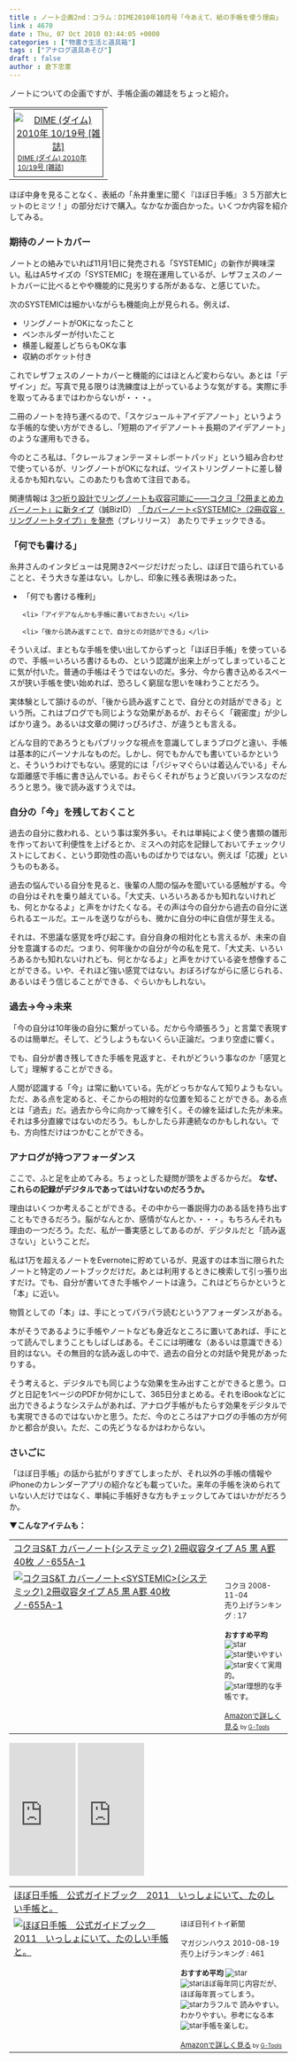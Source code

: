 ```yaml
---
title : ノート企画2nd：コラム：DIME2010年10月号「今あえて、紙の手帳を使う理由」
link : 4670
date : Thu, 07 Oct 2010 03:44:05 +0000
categories : ["物書き生活と道具箱"]
tags : ["アナログ道具あそび"]
draft : false
author : 倉下忠憲
---
```


ノートについての企画ですが、手帳企画の雑誌をちょっと紹介。

<table border="0" cellpadding="0" cellspacing="0"><tr><td valign="top"><div style="border:1px solid;margin:0px;padding:6px 0px;width:160px;text-align:center;float:left"><a href="http://hb.afl.rakuten.co.jp/hgc/0cdaba32.de77d6a6.0cdaba33.978c5fe6/?pc=http%3a%2f%2fbooks.rakuten.co.jp%2frb%2f6759875%2f%2f%3fscid%3daf_ich_link_tbl&m=http%3a%2f%2fm.rakuten.co.jp%2fbook%2fi%2f13975631%2f" target="_blank"><img src="http://hbb.afl.rakuten.co.jp/hgb/?pc=http%3a%2f%2fthumbnail.image.rakuten.co.jp%2f%400_mall%2fbook%2fcabinet%2fjan_4910240%2f4910240531003.jpg%3f_ex%3d128x128%26s%3d2%26r%3d1&m=http%3a%2f%2fthumbnail.image.rakuten.co.jp%2f%400_mall%2fbook%2fcabinet%2fjan_4910240%2f4910240531003.jpg%3f_ex%3d80x80%26s%3d2%26r%3d1" alt="DIME (ダイム) 2010年 10/19号 [雑誌]" border="0" style="margin:0px;padding:0px"><p style="font-size:12px;line-height:1.4em;text-align:left;margin:0px;padding:2px 6px">DIME (ダイム) 2010年 10/19号 [雑誌]</p></a></div></td></tr></table>

ほぼ中身を見ることなく、表紙の「糸井重里に聞く『ほぼ日手帳』３５万部大ヒットのヒミツ！」の部分だけで購入。なかなか面白かった。いくつか内容を紹介してみる。

<h3>期待のノートカバー</h3>
ノートとの絡みでいれば11月1日に発売される「SYSTEMIC」の新作が興味深い。私はA5サイズの「SYSTEMIC」を現在運用しているが、レザフェスのノートカバーに比べるとやや機能的に見劣りする所があるな、と感じていた。

次のSYSTEMICは細かいながらも機能向上が見られる。例えば、

<ul>
	<li>リングノートがOKになったこと</li>
	<li>ペンホルダーが付いたこと</li>
	<li>横差し縦差しどちらもOKな事</li>
	<li>収納のポケット付き</li>

</ul>


これでレザフェスのノートカバーと機能的にはほとんど変わらない。あとは「デザイン」だ。写真で見る限りは洗練度は上がっているような気がする。実際に手を取ってみるまではわからないが・・・。

二冊のノートを持ち運べるので、「スケジュール＋アイデアノート」というような手帳的な使い方ができるし、「短期のアイデアノート＋長期のアイデアノート」のような運用もできる。

今のところ私は、「クレールフォンテーヌ＋レポートパッド」という組み合わせで使っているが、リングノートがOKになれば、ツイストリングノートに差し替えるかも知れない。このあたりも含めて注目である。

関連情報は
<a href="http://bizmakoto.jp/bizid/articles/1010/05/news064.html">3つ折り設計でリングノートも収容可能に――コクヨ「2冊まとめカバーノート」に新タイプ</a>（誠BizID）
<a href="http://www.kokuyo.co.jp/press/2010/10/1086.html">「カバーノート&lt;SYSTEMIC&gt;（2冊収容・リングノートタイプ）」を発売</a>（プレリリース）
あたりでチェックできる。
<h3>「何でも書ける」</h3>
糸井さんのインタビューは見開き2ページだけだったし、ほぼ日で語られていることと、そう大きな差はない。しかし、印象に残る表現はあった。

<ul>
	<li>「何でも書ける権利」</li>

	<li>「アイデアなんかも手帳に書いておきたい」</li>

	<li>「後から読み返すことで、自分との対話ができる」</li>
</ul>



そういえば、まともな手帳を使い出してからずっと「ほぼ日手帳」を使っているので、手帳＝いろいろ書けるもの、という認識が出来上がってしまっていることに気が付いた。普通の手帳はそうではないのだ。多分、今から書き込めるスペースが狭い手帳を使い始めれば、恐ろしく窮屈な思いを味わうことだろう。

実体験として頷けるのが、「後から読み返すことで、自分との対話ができる」という所。これはブログでも同じような効果があるが、おそらく「親密度」が少しばかり違う。あるいは文章の開けっぴろげさ、が違うとも言える。

どんな目的であろうともパブリックな視点を意識してしまうブログと違い、手帳は基本的にパーソナルなものだ。しかし、何でもかんでも書いているかというと、そういうわけでもない。感覚的には「パジャマぐらいは着込んでいる」そんな距離感で手帳に書き込んでいる。おそらくそれがちょうど良いバランスなのだろうと思う。後で読み返すうえでは。

<h3>自分の「今」を残しておくこと</h3>
過去の自分に救われる、という事は案外多い。それは単純によく使う書類の雛形を作っておいて利便性を上げるとか、ミスへの対応を記録しておいてチェックリストにしておく、という即効性の高いものばかりではない。例えば「応援」というものもある。

過去の悩んでいる自分を見ると、後輩の人間の悩みを聞いている感触がする。今の自分はそれを乗り越えている。「大丈夫、いろいろあるかも知れないけれども、何とかなるよ」と声をかけたくなる。その声は今の自分から過去の自分に送られるエールだ。エールを送りながらも、微かに自分の中に自信が芽生える。

それは、不思議な感覚を呼び起こす。自分自身の相対化とも言えるが、未来の自分を意識するのだ。つまり、何年後かの自分が今の私を見て、「大丈夫、いろいろあるかも知れないけれども、何とかなるよ」と声をかけている姿を想像することができる。いや、それほど強い感覚ではない。おぼろげながらに感じられる、あるいはそう信じることができる、ぐらいかもしれない。

<h3>過去→今→未来</h3>
「今の自分は10年後の自分に繋がっている。だから今頑張ろう」と言葉で表現するのは簡単だ。そして、どうしようもないくらい正論だ。つまり空虚に響く。

でも、自分が書き残してきた手帳を見返すと、それがどういう事なのか「感覚として」理解することができる。

人間が認識する「今」は常に動いている。先がどっちかなんて知りようもない。ただ、ある点を定めると、そこからの相対的な位置を知ることができる。ある点とは「過去」だ。過去から今に向かって線を引く。その線を延ばした先が未来。それは多分直線ではないのだろう。もしかしたら非連続なのかもしれない。でも、方向性だけはつかむことができる。

<h3>アナログが持つアフォーダンス</h3>
ここで、ふと足を止めてみる。ちょっとした疑問が頭をよぎるからだ。
<strong>
なぜ、これらの記録がデジタルであってはいけないのだろうか。</strong>

理由はいくつか考えることができる。その中から一番説得力のある話を持ち出すこともできるだろう。脳がなんとか、感情がなんとか、・・・。もちろんそれも理由の一つだろう。ただ、私が一番実感としてあるのが、デジタルだと「読み返さない」ということだ。

私は1万を超えるノートをEvernoteに貯めているが、見返すのは本当に限られたノートと特定のノートブックだけだ。あとは利用するときに検索して引っ張り出すだけ。でも、自分が書いてきた手帳やノートは違う。これはどちらかというと「本」に近い。

物質としての「本」は、手にとってパラパラ読むというアフォーダンスがある。

本がそうであるように手帳やノートなども身近なところに置いてあれば、手にとって読んでしまうこともしばしばある。そこには明確な（あるいは意識できる）目的はない。その無目的な読み返しの中で、過去の自分との対話や発見があったりする。

そう考えると、デジタルでも同じような効果を生み出すことができると思う。ログと日記を1ページのPDFか何かにして、365日分まとめる。それをiBookなどに出力できるようなシステムがあれば、アナログ手帳がもたらす効果をデジタルでも実現できるのではないかと思う。ただ、今のところはアナログの手帳の方が何かと都合が良い。ただ、この先どうなるかはわからない。

<h3>さいごに</h3>
「ほぼ日手帳」の話から拡がりすぎてしまったが、それ以外の手帳の情報やiPhoneのカレンダーアプリの紹介なども載っていた。来年の手帳を決められていない人だけではなく、単純に手帳好きな方もチェックしてみてはいかがだろうか。

<strong>▼こんなアイテムも：</strong>
<table  border="0" cellpadding="5"><tr><td colspan="2"><a href="http://www.amazon.co.jp/%E3%82%AB%E3%83%90%E3%83%BC%E3%83%8E%E3%83%BC%E3%83%88-SYSTEMIC-%E3%82%B7%E3%82%B9%E3%83%86%E3%83%9F%E3%83%83%E3%82%AF-2%E5%86%8A%E5%8F%8E%E5%AE%B9%E3%82%BF%E3%82%A4%E3%83%97-%E3%83%8E-655A-1/dp/B001J5PC6M%3FSubscriptionId%3D15SMZCTB9V8NGR2TW082%26tag%3Drashita1000-22%26linkCode%3Dxm2%26camp%3D2025%26creative%3D165953%26creativeASIN%3DB001J5PC6M" target="_top">コクヨS&T カバーノート<SYSTEMIC>(システミック) 2冊収容タイプ A5 黒 A罫 40枚 ノ-655A-1</a><img src="http://www.assoc-amazon.jp/e/ir?t=rashita1000-22&l=ur2&o=9" width="1" height="1" style="border: none;" alt="" /></td></tr><tr><td valign="top"><a href="http://www.amazon.co.jp/%E3%82%AB%E3%83%90%E3%83%BC%E3%83%8E%E3%83%BC%E3%83%88-SYSTEMIC-%E3%82%B7%E3%82%B9%E3%83%86%E3%83%9F%E3%83%83%E3%82%AF-2%E5%86%8A%E5%8F%8E%E5%AE%B9%E3%82%BF%E3%82%A4%E3%83%97-%E3%83%8E-655A-1/dp/B001J5PC6M%3FSubscriptionId%3D15SMZCTB9V8NGR2TW082%26tag%3Drashita1000-22%26linkCode%3Dxm2%26camp%3D2025%26creative%3D165953%26creativeASIN%3DB001J5PC6M" target="_top"><img src="http://ecx.images-amazon.com/images/I/41QETcIE8eL._SL160_.jpg" border="0" alt="コクヨS&T カバーノート<SYSTEMIC>(システミック) 2冊収容タイプ A5 黒 A罫 40枚 ノ-655A-1" /></a></td><td valign="top"><font size="-1"><br />コクヨ  2008-11-04<br />売り上げランキング : 17<br /><br /><strong>おすすめ平均  </strong><img src="http://g-images.amazon.com/images/G/01/detail/stars-4-5.gif" alt="star" /><br /><img src="http://g-images.amazon.com/images/G/01/detail/stars-4-0.gif" alt="star" />使いやすい<br /><img src="http://g-images.amazon.com/images/G/01/detail/stars-4-0.gif" alt="star" />安くて実用的。<br /><img src="http://g-images.amazon.com/images/G/01/detail/stars-5-0.gif" alt="star" />理想的な手帳です。<br /><br /><a href="http://www.amazon.co.jp/%E3%82%AB%E3%83%90%E3%83%BC%E3%83%8E%E3%83%BC%E3%83%88-SYSTEMIC-%E3%82%B7%E3%82%B9%E3%83%86%E3%83%9F%E3%83%83%E3%82%AF-2%E5%86%8A%E5%8F%8E%E5%AE%B9%E3%82%BF%E3%82%A4%E3%83%97-%E3%83%8E-655A-1/dp/B001J5PC6M%3FSubscriptionId%3D15SMZCTB9V8NGR2TW082%26tag%3Drashita1000-22%26linkCode%3Dxm2%26camp%3D2025%26creative%3D165953%26creativeASIN%3DB001J5PC6M" target="_top">Amazonで詳しく見る</a></font><font size="-2"> by <a href="http://www.goodpic.com/mt/aws/index.html" >G-Tools</a></font></td></tr></table>

<iframe src="http://rcm-jp.amazon.co.jp/e/cm?lt1=_blank&bc1=FFFFFF&IS2=1&bg1=FFFFFF&fc1=000000&lc1=0000FF&t=rashita1000-22&o=9&p=8&l=as1&m=amazon&f=ifr&asins=B002KWKNNU" style="width:120px;height:240px;" scrolling="no" marginwidth="0" marginheight="0" frameborder="0"></iframe>

<iframe src="http://rcm-jp.amazon.co.jp/e/cm?lt1=_blank&bc1=FFFFFF&IS2=1&bg1=FFFFFF&fc1=000000&lc1=0000FF&t=rashita1000-22&o=9&p=8&l=as1&m=amazon&f=ifr&asins=B0038HFTYY" style="width:120px;height:240px;" scrolling="no" marginwidth="0" marginheight="0" frameborder="0"></iframe>

<table  border="0" cellpadding="5"><tr><td colspan="2"><a href="http://www.amazon.co.jp/%E3%81%BB%E3%81%BC%E6%97%A5%E6%89%8B%E5%B8%B3-%E5%85%AC%E5%BC%8F%E3%82%AC%E3%82%A4%E3%83%89%E3%83%96%E3%83%83%E3%82%AF-2011-%E3%81%84%E3%81%A3%E3%81%97%E3%82%87%E3%81%AB%E3%81%84%E3%81%A6%E3%80%81%E3%81%9F%E3%81%AE%E3%81%97%E3%81%84%E6%89%8B%E5%B8%B3%E3%81%A8%E3%80%82-%E3%81%BB%E3%81%BC%E6%97%A5%E5%88%8A%E3%82%A4%E3%83%88%E3%82%A4%E6%96%B0%E8%81%9E/dp/4838721595%3FSubscriptionId%3D15SMZCTB9V8NGR2TW082%26tag%3Drashita1000-22%26linkCode%3Dxm2%26camp%3D2025%26creative%3D165953%26creativeASIN%3D4838721595" target="_top">ほぼ日手帳　公式ガイドブック　2011　いっしょにいて、たのしい手帳と。</a><img src="http://www.assoc-amazon.jp/e/ir?t=rashita1000-22&l=ur2&o=9" width="1" height="1" style="border: none;" alt="" /></td></tr><tr><td valign="top"><a href="http://www.amazon.co.jp/%E3%81%BB%E3%81%BC%E6%97%A5%E6%89%8B%E5%B8%B3-%E5%85%AC%E5%BC%8F%E3%82%AC%E3%82%A4%E3%83%89%E3%83%96%E3%83%83%E3%82%AF-2011-%E3%81%84%E3%81%A3%E3%81%97%E3%82%87%E3%81%AB%E3%81%84%E3%81%A6%E3%80%81%E3%81%9F%E3%81%AE%E3%81%97%E3%81%84%E6%89%8B%E5%B8%B3%E3%81%A8%E3%80%82-%E3%81%BB%E3%81%BC%E6%97%A5%E5%88%8A%E3%82%A4%E3%83%88%E3%82%A4%E6%96%B0%E8%81%9E/dp/4838721595%3FSubscriptionId%3D15SMZCTB9V8NGR2TW082%26tag%3Drashita1000-22%26linkCode%3Dxm2%26camp%3D2025%26creative%3D165953%26creativeASIN%3D4838721595" target="_top"><img src="http://ecx.images-amazon.com/images/I/61GMvGfaJKL._SL160_.jpg" border="0" alt="ほぼ日手帳　公式ガイドブック　2011　いっしょにいて、たのしい手帳と。" /></a></td><td valign="top"><font size="-1">ほぼ日刊イトイ新聞 <br /><br />マガジンハウス  2010-08-19<br />売り上げランキング : 461<br /><br /><strong>おすすめ平均  </strong><img src="http://g-images.amazon.com/images/G/01/detail/stars-4-5.gif" alt="star" /><br /><img src="http://g-images.amazon.com/images/G/01/detail/stars-5-0.gif" alt="star" />ほぼ毎年同じ内容だが、ほぼ毎年買ってしまう。<br /><img src="http://g-images.amazon.com/images/G/01/detail/stars-4-0.gif" alt="star" />カラフルで 読みやすい。わかりやすい。参考になる本<br /><img src="http://g-images.amazon.com/images/G/01/detail/stars-5-0.gif" alt="star" />手帳を楽しむ。<br /><br /><a href="http://www.amazon.co.jp/%E3%81%BB%E3%81%BC%E6%97%A5%E6%89%8B%E5%B8%B3-%E5%85%AC%E5%BC%8F%E3%82%AC%E3%82%A4%E3%83%89%E3%83%96%E3%83%83%E3%82%AF-2011-%E3%81%84%E3%81%A3%E3%81%97%E3%82%87%E3%81%AB%E3%81%84%E3%81%A6%E3%80%81%E3%81%9F%E3%81%AE%E3%81%97%E3%81%84%E6%89%8B%E5%B8%B3%E3%81%A8%E3%80%82-%E3%81%BB%E3%81%BC%E6%97%A5%E5%88%8A%E3%82%A4%E3%83%88%E3%82%A4%E6%96%B0%E8%81%9E/dp/4838721595%3FSubscriptionId%3D15SMZCTB9V8NGR2TW082%26tag%3Drashita1000-22%26linkCode%3Dxm2%26camp%3D2025%26creative%3D165953%26creativeASIN%3D4838721595" target="_top">Amazonで詳しく見る</a></font><font size="-2"> by <a href="http://www.goodpic.com/mt/aws/index.html" >G-Tools</a></font></td></tr></table>
